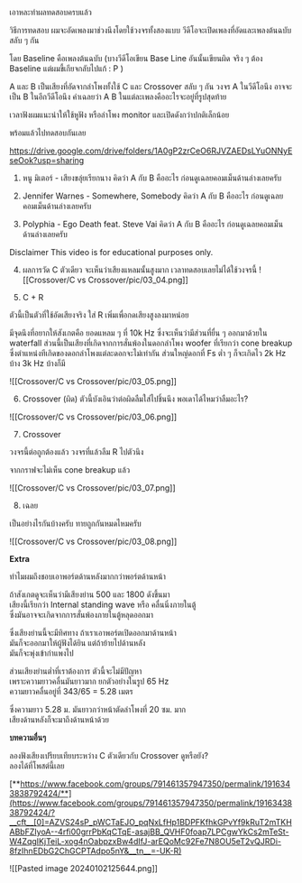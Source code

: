 เอาหละทำผลทดสอบครบแล้ว

วิธีการทดสอบ ผมจะอัดเพลงมาช่วงนึงโดยใช้วงจรทั้งสองแบบ
วีดีโอจะเปิดเพลงที่อัดและเพลงต้นฉบับสลับ ๆ กัน

โดย Baseline คือเพลงต้นฉบับ 
(บางวีดีโอเขียน Base Line อันนั้นเขียนผิด จริง ๆ ต้อง Baseline แต่ผมขี้เกียจกลับไปแก้ : P )

A และ B เป็นเสียงที่อัดจากลำโพงทั้งใช้ C และ Crossover สลับ ๆ กัน
วงจร A ในวีดีโอนึง อาจจะเป็น B ในอีกวีดีโอนึง
คำเฉลยว่า A B ในแต่ละเพลงคืออะไรจะอยู่ที่รูปสุดท้าย

เวลาฟังผมแนะนำให้ใช้หูฟัง หรือลำโพง monitor และเปิดดังกว่าปกติเล็กน้อย

พร้อมแล้วไปทดสอบกันเลย

https://drive.google.com/drive/folders/1A0gP2zrCeO6RJVZAEDsLYuONNyEseOok?usp=sharing

1. หนู มิเตอร์ - เสียงขลุ่ยเรียกนาง
คิดว่า A กับ B คืออะไร ก่อนดูเฉลยคอมเม็นด้านล่างเลยครับ

2. Jennifer Warnes - Somewhere, Somebody
คิดว่า A กับ B คืออะไร ก่อนดูเฉลยคอมเม็นด้านล่างเลยครับ

3.  Polyphia - Ego Death feat. Steve Vai 
คิดว่า A กับ B คืออะไร ก่อนดูเฉลยคอมเม็นด้านล่างเลยครับ

Disclaimer 
This video is for educational purposes only.

4. ผลการวัด C ตัวเดียว
จะเห็นว่าเสียงแหลมนั้นสูงมาก เวลาทดสอบเลยไม่ได้ใช้วงจรนี้
   ![[Crossover/C vs Crossover/pic/03_04.png]]


5. C + R

ตัวนี้เป็นตัวที่ใช้อัดเสียงจริง
ใส่ R เพิ่มเพื่อกดเสียงสูงลงมาหน่อย

มีจุดนึงที่อยากให้สังเกตคือ ยอดแหลม ๆ ที่ 10k Hz
ซึ่งจะเห็นว่ามีส่วนที่ยื่น ๆ ออกมาด้วยใน waterfall
ส่วนนี้เป็นเสียงที่เกิดจากการสั่นพ้องในดอกลำโพง woofer ที่เรียกว่า cone breakup
ซึ่งตำแหน่งทีเกิดของดอกลำโพงแต่ละดอกจะไม่เท่ากัน ส่วนใหญ่ดอกที่ Fs ต่ำ ๆ ก็จะเกิดไว 2k Hz บ้าง 3k Hz บ้างก็มี 

![[Crossover/C vs Crossover/pic/03_05.png]]

6. Crossover (ผิด)
ตัวนี้บังเอินว่าต่อผิดลืมใส่ไปชิ้นนึง พอเดาได้ไหมว่าลืมอะไร?

![[Crossover/C vs Crossover/pic/03_06.png]]

7. Crossover

วงจรนี้ต่อถูกต้องแล้ว วงจรที่แล้วลืม R ไปตัวนึง

จากกราฟจะไม่เห็น cone breakup แล้ว

![[Crossover/C vs Crossover/pic/03_07.png]]

8. เฉลย

เป็นอย่างไรกันบ้างครับ ทายถูกกันหมดไหมครับ

![[Crossover/C vs Crossover/pic/03_08.png]]

**Extra** 

ทำไมผมถึงชอบเอาพอร์ตด้านหลังมากกว่าพอร์ตด้านหน้า

ถ้าสังเกตดูจะเห็นว่ามีเสียงย่าน 500 และ 1800 ดังขึ้นมา  
เสียงนี้เรียกว่า Internal standing wave หรือ คลื่นนิ่งภายในตู้  
ซึ่งมันอาจจะเกิดจากการสั่นพ้องภายในตู้หลุดออกมา

ซึ่งเสียงย่านนี้จะมีทิศทาง ถ้าเราเอาพอร์ตเปิดออกมาด้านหน้า  
มันก็จะออกมาให้ผู้ฟังได้ยิน แต่ถ้าย้ายไปด้านหลัง  
มันก็จะพุ่งเข้ากำแพงไป

ส่วนเสียงย่านต่ำที่เราต้องการ ตัวนี้จะไม่มีปัญหา  
เพราะความยาวคลื่นมันยาวมาก ยกตัวอย่างในรูป 65 Hz  
ความยาวคลื่นอยู่ที่ 343/65 = 5.28 เมตร

ซึ่งความยาว 5.28 ม. มันยาวกว่าหน้าตัดลำโพงที่ 20 ซม. มาก  
เสียงด้านหลังก็จะมาถึงด้านหน้าด้วย  

**บทความอื่นๆ**

ลองฟังเสียงเปรียบเทียบระหว่าง C ตัวเดียวกับ Crossover ดูหรือยัง?  
ลองได้ที่โพสต์นี้เลย

[**https://www.facebook.com/groups/791461357947350/permalink/1916343838792424/**](https://www.facebook.com/groups/791461357947350/permalink/1916343838792424/?__cft__[0]=AZVS24sP_pWCTaEJO_pqNxLfHp1BDPFKfhkGPvYf9kRuT2mTKHABbFZIyoA--4rfi00grrPbKqCTqE-asajBB_QVHF0foap7LPCgwYkCs2mTeSt-W4ZqgIKjTeiL-xog4nOabpzxBw4dIfJ-arEQoMc92Fe7N8OU5eT2vQJRDi-8fzIhnEDbG2ChGCPTAdpo5nY&__tn__=-UK-R)

![[Pasted image 20240102125644.png]]